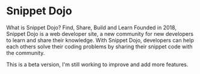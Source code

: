 # Snippet Dojo

What is Snippet Dojo?
Find, Share, Build and Learn
Founded in 2018, Snippet Dojo is a web developer site, a new community for new developers to learn and share their knowledge. With Snippet Dojo, developers can help each others solve their coding problems by sharing their snippet code with the community.

This is a beta version, I'm still working to improve and add more features.

